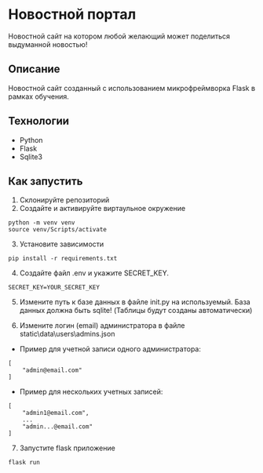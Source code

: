 # Новостной портал

Новостной сайт на котором любой желающий может поделиться выдуманной новостью!

## Описание
Новостной сайт созданный с использованием микрофреймворка Flask в рамках обучения.

## Технологии
* Python
* Flask
* Sqlite3

## Как запустить

1. Склонируйте репозиторий
2. Создайте и активируйте виртаульное окружение
```commandline
python -m venv venv
source venv/Scripts/activate
```  
3. Установите зависимости
```commandline
pip install -r requirements.txt
```
4. Создайте файл .env и укажите SECRET_KEY.
```commandline
SECRET_KEY=YOUR_SECRET_KEY
```
5. Измените путь к базе данных в файле init.py на используемый. База данных должна быть sqlite! (Таблицы будут созданы автоматически)

6. Измените логин (email) администратора в файле static\data\users\admins.json
- Пример для учетной записи одного администратора:
```commandline
[
    "admin@email.com"
]
```
- Пример для нескольких учетных записей:
```commandline
[
    "admin1@email.com",
    ...
    "admin...@email.com"
]
```

7. Запустите flask приложение
```commandline
flask run
```
